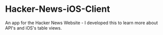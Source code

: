 # Hacker-News-iOS-Client
An app for the Hacker News Website - I developed this to learn more about API's and iOS's table views.
